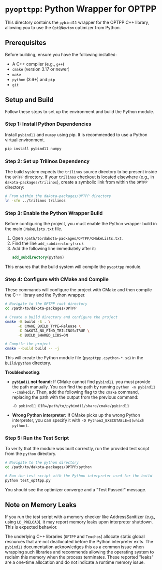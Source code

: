 # `pyopttpp`: Python Wrapper for OPTPP

This directory contains the `pybind11` wrapper for the OPTPP C++ library, allowing you to use the `OptQNewton` optimizer from Python.

## Prerequisites

Before building, ensure you have the following installed:
- A C++ compiler (e.g., `g++`)
- `cmake` (version 3.17 or newer)
- `make`
- `python` (3.6+) and `pip`
- `git`

## Setup and Build

Follow these steps to set up the environment and build the Python module.

### Step 1: Install Python Dependencies

Install `pybind11` and `numpy` using pip. It is recommended to use a Python virtual environment.

```bash
pip install pybind11 numpy
```

### Step 2: Set up Trilinos Dependency

The build system expects the `trilinos` source directory to be present inside the `OPTPP` directory. If your `trilinos` checkout is located elsewhere (e.g., in `dakota-packages/trilinos`), create a symbolic link from within the `OPTPP` directory:

```bash
# From within the dakota-packages/OPTPP directory
ln -sfn ../trilinos trilinos
```

### Step 3: Enable the Python Wrapper Build

Before configuring the project, you must enable the Python wrapper build in the main `CMakeLists.txt` file.

1.  Open `/path/to/dakota-packages/OPTPP/CMakeLists.txt`.
2.  Find the line `add_subdirectory(src)`.
3.  Add the following line immediately after it:
    ```cmake
    add_subdirectory(python)
    ```

This ensures that the build system will compile the `pyopttpp` module.

### Step 4: Configure with CMake and Compile

These commands will configure the project with CMake and then compile the C++ library and the Python wrapper.

```bash
# Navigate to the OPTPP root directory
cd /path/to/dakota-packages/OPTPP

# Create a build directory and configure the project
cmake -B build -S . \
      -D CMAKE_BUILD_TYPE=Release \
      -D DAKOTA_NO_FIND_TRILINOS=TRUE \
      -D BUILD_SHARED_LIBS=ON

# Compile the project
cmake --build build -- -j
```
This will create the Python module file (`pyopttpp.cpython-*.so`) in the `build/python` directory.

**Troubleshooting:**
- **`pybind11` not found:** If CMake cannot find `pybind11`, you must provide the path manually. You can find the path by running `python -m pybind11 --cmakedir`. Then, add the following flag to the `cmake` command, replacing the path with the output from the previous command:
  ```
  -D pybind11_DIR=/path/to/pybind11/share/cmake/pybind11
  ```
- **Wrong Python interpreter:** If CMake picks up the wrong Python interpreter, you can specify it with `-D Python3_EXECUTABLE=$(which python)`.

### Step 5: Run the Test Script

To verify that the module was built correctly, run the provided test script from the `python` directory.

```bash
# Navigate to the python directory
cd /path/to/dakota-packages/OPTPP/python

# Run the test script with the Python interpreter used for the build
python test_opttpp.py
```

You should see the optimizer converge and a "Test Passed!" message.

## Note on Memory Leaks

If you run the test script with a memory checker like AddressSanitizer (e.g., using `LD_PRELOAD`), it may report memory leaks upon interpreter shutdown. This is expected behavior.

The underlying C++ libraries (`OPTPP` and `Teuchos`) allocate static global resources that are not deallocated before the Python interpreter exits. The `pybind11` documentation acknowledges this as a common issue when wrapping such libraries and recommends allowing the operating system to reclaim this memory when the process terminates. These reported "leaks" are a one-time allocation and do not indicate a runtime memory issue.
